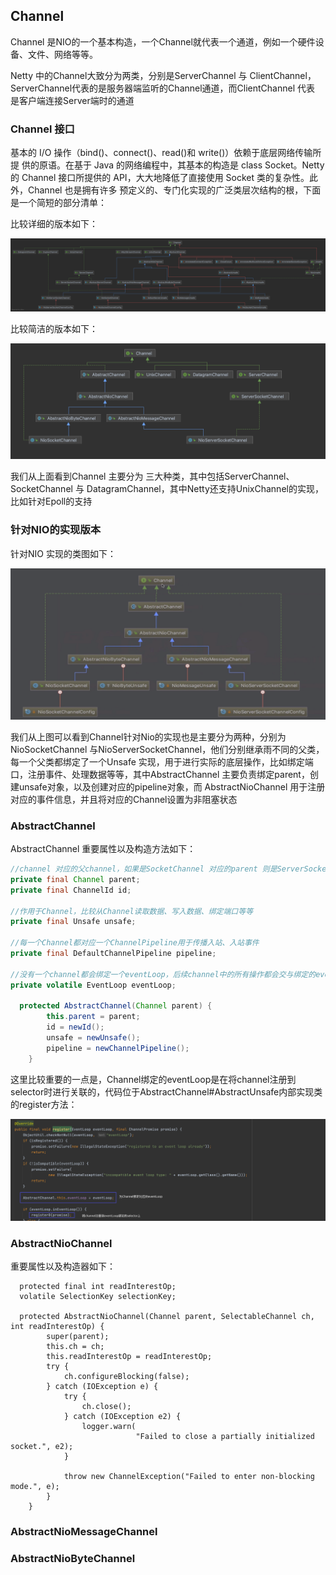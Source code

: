 ## Channel

Channel 是NIO的一个基本构造，一个Channel就代表一个通道，例如一个硬件设备、文件、网络等等。

Netty 中的Channel大致分为两类，分别是ServerChannel 与 ClientChannel，ServerChannel代表的是服务器端监听的Channel通道，而ClientChannel 代表 是客户端连接Server端时的通道

### Channel 接口

基本的 I/O 操作（bind()、connect()、read()和 write()）依赖于底层网络传输所提 供的原语。在基于 Java 的网络编程中，其基本的构造是 class Socket。Netty 的 Channel 接口所提供的 API，大大地降低了直接使用 Socket 类的复杂性。此外，Channel 也是拥有许多 预定义的、专门化实现的广泛类层次结构的根，下面是一个简短的部分清单： 

比较详细的版本如下：

![Channel](assets/Channel.png)



比较简洁的版本如下：

![image-20220512183704363](assets/image-20220512183704363.png)

我们从上面看到Channel 主要分为 三大种类，其中包括ServerChannel、SocketChannel 与 DatagramChannel，其中Netty还支持UnixChannel的实现，比如针对Epoll的支持



### 针对NIO的实现版本

针对NIO 实现的类图如下：

![image-20220512183842467](assets/image-20220512183842467.png)

我们从上图可以看到Channel针对Nio的实现也是主要分为两种，分别为 NioSocketChannel 与NioServerSocketChannel，他们分别继承雨不同的父类，每一个父类都绑定了一个Unsafe 实现，用于进行实际的底层操作，比如绑定端口，注册事件、处理数据等等，其中AbstractChannel 主要负责绑定parent，创建unsafe对象，以及创建对应的pipeline对象，而 AbstractNioChannel 用于注册对应的事件信息，并且将对应的Channel设置为非阻塞状态



### AbstractChannel

AbstractChannel 重要属性以及构造方法如下：

```java
//channel 对应的父channel，如果是SocketChannel 对应的parent 则是ServerSocketChannel
private final Channel parent;
private final ChannelId id;

//作用于Channel，比较从Channel读取数据、写入数据、绑定端口等等
private final Unsafe unsafe;

//每一个Channel都对应一个ChannelPipeline用于传播入站、入站事件
private final DefaultChannelPipeline pipeline;

//没有一个channel都会绑定一个eventLoop，后续channel中的所有操作都会交与绑定的eventLoop执行
private volatile EventLoop eventLoop;
  
  protected AbstractChannel(Channel parent) {
        this.parent = parent;
        id = newId();
        unsafe = newUnsafe();
        pipeline = newChannelPipeline();
    }

```

这里比较重要的一点是，Channel绑定的eventLoop是在将channel注册到selector时进行关联的，代码位于AbstractChannel#AbstractUnsafe内部实现类的register方法：

![image-20220512191205655](assets/image-20220512191205655.png)



### AbstractNioChannel

重要属性以及构造器如下：

```
  protected final int readInterestOp;
  volatile SelectionKey selectionKey;
  
  protected AbstractNioChannel(Channel parent, SelectableChannel ch, int readInterestOp) {
        super(parent);
        this.ch = ch;
        this.readInterestOp = readInterestOp;
        try {
            ch.configureBlocking(false);
        } catch (IOException e) {
            try {
                ch.close();
            } catch (IOException e2) {
                logger.warn(
                            "Failed to close a partially initialized socket.", e2);
            }

            throw new ChannelException("Failed to enter non-blocking mode.", e);
        }
    }
```







### AbstractNioMessageChannel



### AbstractNioByteChannel

